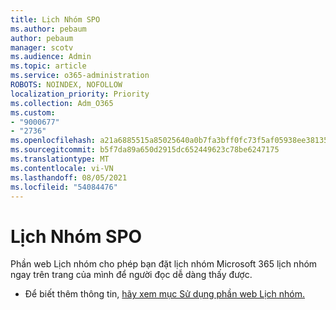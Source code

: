 ```yaml
---
title: Lịch Nhóm SPO
ms.author: pebaum
author: pebaum
manager: scotv
ms.audience: Admin
ms.topic: article
ms.service: o365-administration
ROBOTS: NOINDEX, NOFOLLOW
localization_priority: Priority
ms.collection: Adm_O365
ms.custom:
- "9000677"
- "2736"
ms.openlocfilehash: a21a6885515a85025640a0b7fa3bff0fc73f5af05938ee38135636772e869391
ms.sourcegitcommit: b5f7da89a650d2915dc652449623c78be6247175
ms.translationtype: MT
ms.contentlocale: vi-VN
ms.lasthandoff: 08/05/2021
ms.locfileid: "54084476"
---
```

# <a name="spo-group-calendar"></a>Lịch Nhóm SPO

Phần web Lịch nhóm cho phép bạn đặt lịch nhóm Microsoft 365 lịch nhóm ngay trên trang của mình để người đọc dễ dàng thấy được.
- Để biết thêm thông tin, [hãy xem mục Sử dụng phần web Lịch nhóm.](https://support.microsoft.com/en-us/office/use-the-group-calendar-web-part-eaf3c04d-5699-48cb-8b5e-3caa887d51ce?ui=en-us&rs=en-us&ad=us)
